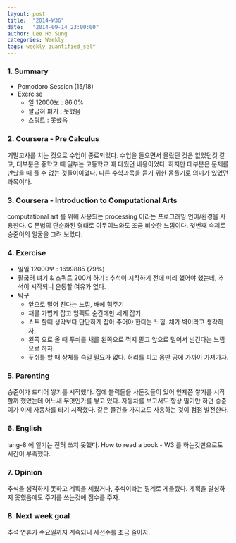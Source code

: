 ```yaml
---
layout: post
title:  "2014-W36"
date:   "2014-09-14 23:00:00"
author: Lee Ho Sung
categories: Weekly
tags: weekly quantified_self
---
```

	
### 1. Summary

* Pomodoro Session (15/18)
* Exercise
    * 일 12000보 : 86.0%
    * 팔굽혀 펴기 : 못했음
    * 스쿼트 : 못했음

### 2. Coursera - Pre Calculus

기말고사를 치는 것으로 수업이 종료되었다. 수업을 들으면서 몰랐던 것은 없었던것 같고, 대부분은 중학교 때 일부는 고등학교 때 다뤘던 내용이었다. 하지만 대부분은 문제를 만났을 때 풀 수 없는 것들이이었다. 다른 수학과목을 듣기 위한 몸풀기로 의미가 있었던 과목이다. 

### 3. Coursera - Introduction to Computational Arts

computational art 를 위해 사용되는 processing 이라는 프로그래밍 언어/환경을 사용한다. C 문법의 단순화된 형태로 아두이노와도 조금 비슷한 느낌이다. 첫번째 숙제로 승준이의 얼굴을 그려 보았다. 

### 4. Exercise

* 일일 12000보 : 1699885 (79%)
* 팔굽혀 펴기 & 스쿼트 200개 하기 : 추석이 시작하기 전에 미리 했어야 했는데, 추석이 시작되니 운동할 여유가 없다. 
* 탁구
    * 앞으로 밀어 친다는 느낌, 배에 힘주기 
    * 채를 가볍게 잡고 임팩트 순간에만 세게 잡기
    * 쇼트 할때 생각보다 단단하게 잡아 주어야 한다는 느낌. 채가 벽이라고 생각하자. 
    * 왼쪽 으로 올 때 푸쉬를 채를 왼쪽으로 꺽지 말고 앞으로 밀어서 넘긴다는 느낌으로 하자. 
    * 푸쉬를 할 때 상체를 숙일 필요가 없다. 허리를 피고 몸만 공에 가까이 가져가자. 

### 5. Parenting

승준이가 드디어 쌓기를 시작했다. 집에 블럭들을 사둔것들이 있어 언제쯤 쌓기를 시작할까 했었는데 어느새 무엇인가를 쌓고 있다. 자동차를 보고서도 항상 밀기만 하던 승준이가 이제 자동차를 타기 시작했다. 같은 물건을 가지고도 사용하는 것이 점점 발전한다.

### 6. English 

lang-8 에 일기는 전혀 쓰지 못했다. How to read a book - W3 를 하는것만으로도 시간이 부족했다. 

### 7. Opinion

추석을 생각하지 못하고 계획을 세웠거나, 추석이라는 핑계로 게을렀다. 계획을 달성하지 못했음에도 주기를 쓰는것에 점수를 주자.

### 8. Next week goal

추석 연휴가 수요일까지 계속되니 세션수를 조금 줄이자.
